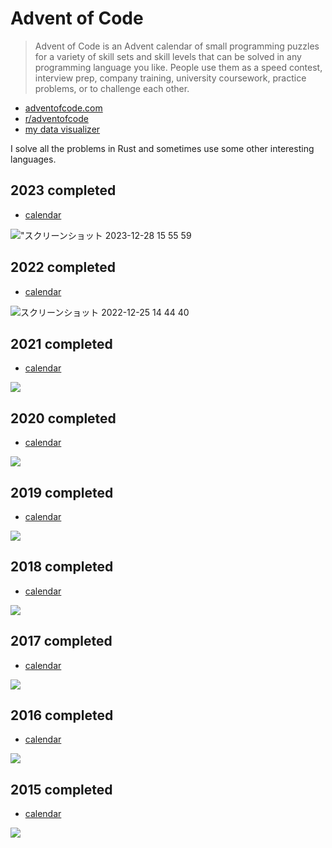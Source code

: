 # Advent of Code

> Advent of Code is an Advent calendar of small programming puzzles for a variety of skill sets and skill levels that can be solved in any programming language you like. People use them as a speed contest, interview prep, company training, university coursework, practice problems, or to challenge each other.

* [adventofcode.com](https://adventofcode.com/)
* [r/adventofcode](https://www.reddit.com/r/adventofcode/)
* [my data visualizer](https://github.com/shnarazk/AoCVisualizer)

I solve all the problems in Rust and sometimes use some other interesting languages.

## 2023 completed

* [calendar](https://adventofcode.com/2023)

!["スクリーンショット 2023-12-28 15 55 59](https://github.com/shnarazk/advent-of-code/assets/997855/c3a5f888-5785-49a5-b528-35cb9c2328c8.png)

## 2022 completed

* [calendar](https://adventofcode.com/2022)

![スクリーンショット 2022-12-25 14 44 40](https://user-images.githubusercontent.com/997855/209458247-0b73a6db-bacb-45bb-85c2-c853be5c4939.png)

## 2021 completed

* [calendar](https://adventofcode.com/2021)

![](https://user-images.githubusercontent.com/997855/147392328-7c1c22a5-5490-4c80-83c8-ad0c0b1474cc.png)

## 2020 completed

* [calendar](https://adventofcode.com/2020)

![](https://user-images.githubusercontent.com/997855/103133983-1f3baf80-46f1-11eb-9f72-f6a002a30701.png)

## 2019 completed

* [calendar](https://adventofcode.com/2019)

![](https://user-images.githubusercontent.com/997855/182404533-3f2328ec-a9ad-4b64-8103-3588eb08ea42.png)

## 2018 completed

* [calendar](https://adventofcode.com/2018)

![](https://user-images.githubusercontent.com/997855/188858246-f71849de-ea4c-46eb-bb05-c209738f8628.png)

## 2017 completed

* [calendar](https://adventofcode.com/2017)

![](https://user-images.githubusercontent.com/997855/185718427-a07f1447-a476-465e-9d96-89688e13d7d1.png)

## 2016 completed

* [calendar](https://adventofcode.com/2016)

![](https://user-images.githubusercontent.com/997855/173385043-6d868c3a-c54e-4846-80b2-23e3243d9987.png)

## 2015 completed

* [calendar](https://adventofcode.com/2015)

![](https://user-images.githubusercontent.com/997855/147841525-2a16610d-a342-46ba-8d91-30d865aa78a5.png)
